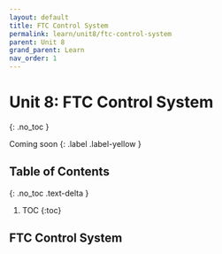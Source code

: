 ```yaml
---
layout: default
title: FTC Control System
permalink: learn/unit8/ftc-control-system
parent: Unit 8
grand_parent: Learn
nav_order: 1
---
```


<!-- prettier-ignore-start -->
# Unit 8: FTC Control System
{: .no_toc }

Coming soon
{: .label .label-yellow }

## Table of Contents
{: .no_toc .text-delta }

1. TOC
{:toc}
<!-- prettier-ignore-end -->

## FTC Control System
